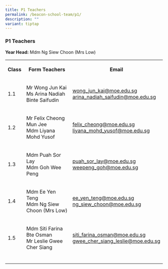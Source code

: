 ```yaml
---
title: P1 Teachers
permalink: /beacon-school-team/p1/
description: ""
variant: tiptap
---
```

<h3>P1 Teachers</h3>
<p><strong>Year Head:</strong> Mdm Ng Siew Choon (Mrs Low)</p>
<table>
<tbody>
<tr>
<th rowspan="1" colspan="1">
<p><strong>Class</strong>
</p>
</th>
<th rowspan="1" colspan="1">
<p><strong>Form Teachers</strong>
</p>
</th>
<th rowspan="1" colspan="1">
<p><strong>Email</strong>
</p>
</th>
</tr>
<tr>
<td rowspan="1" colspan="1">
<p>1.1</p>
</td>
<td rowspan="1" colspan="1">
<p>Mr Wong Jun Kai
<br>Ms Arina Nadiah Binte Saifudin</p>
</td>
<td rowspan="1" colspan="1">
<p><a href="mailto:wong_jun_kai@moe.edu.sg" rel="noopener noreferrer nofollow" target="_blank">wong_jun_kai@moe.edu.sg</a> 
<br><a href="mailto:arina_nadiah_saifudin@moe.edu.sg" rel="noopener noreferrer nofollow" target="_blank">arina_nadiah_saifudin@moe.edu.sg</a>
</p>
</td>
</tr>
<tr>
<td rowspan="1" colspan="1">
<p>1.2</p>
</td>
<td rowspan="1" colspan="1">
<p>Mr Felix Cheong Mun Jee
<br>Mdm Liyana Mohd Yusof</p>
</td>
<td rowspan="1" colspan="1">
<p><a href="mailto:felix_cheong@moe.edu.sg" rel="noopener noreferrer nofollow" target="_blank">felix_cheong@moe.edu.sg</a> 
<br><a href="mailto:liyana_mohd_yusof@moe.edu.sg" rel="noopener noreferrer nofollow" target="_blank">liyana_mohd_yusof@moe.edu.sg</a>
</p>
</td>
</tr>
<tr>
<td rowspan="1" colspan="1">
<p>1.3</p>
</td>
<td rowspan="1" colspan="1">
<p>Mdm Puah Sor Lay
<br>Mdm Goh Wee Peng</p>
</td>
<td rowspan="1" colspan="1">
<p><a href="mailto:puah_sor_lay@moe.edu.sg" rel="noopener noreferrer nofollow" target="_blank">puah_sor_lay@moe.edu.sg</a> 
<br><a href="mailto:weepeng_goh@moe.edu.sg" rel="noopener noreferrer nofollow" target="_blank">weepeng_goh@moe.edu.sg</a>
</p>
</td>
</tr>
<tr>
<td rowspan="1" colspan="1">
<p>1.4</p>
</td>
<td rowspan="1" colspan="1">
<p>Mdm Ee Yen Teng
<br>Mdm Ng Siew Choon (Mrs Low)</p>
</td>
<td rowspan="1" colspan="1">
<p><a href="mailto:ee_en_teng@moe.edu.sg" rel="noopener noreferrer nofollow" target="_blank">ee_yen_teng@moe.edu.sg</a> 
<br><a href="mailto:ng_siew_choon@moe.edu.sg" rel="noopener noreferrer nofollow" target="_blank">ng_siew_choon@moe.edu.sg</a>
</p>
</td>
</tr>
<tr>
<td rowspan="1" colspan="1">
<p>1.5</p>
</td>
<td rowspan="1" colspan="1">
<p>Mdm Siti Farina Bte Osman
<br>Mr Leslie Gwee Cher Siang</p>
</td>
<td rowspan="1" colspan="1">
<p><a href="mailto:siti_farina_osman@moe.edu.sg" rel="noopener noreferrer nofollow" target="_blank">siti_farina_osman@moe.edu.sg</a> 
<br><a href="mailto:gwee_cher_siang_leslie@moe.edu.sg" rel="noopener noreferrer nofollow" target="_blank">gwee_cher_siang_leslie@moe.edu.sg</a>
</p>
</td>
</tr>
<tr>
<td rowspan="1" colspan="1">
<p></p>
</td>
<td rowspan="1" colspan="1">
<p></p>
</td>
<td rowspan="1" colspan="1">
<p></p>
</td>
</tr>
</tbody>
</table>
<p></p>